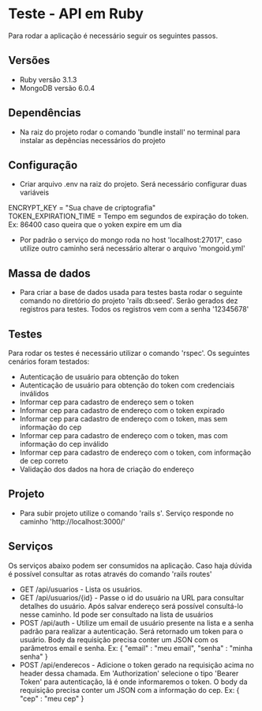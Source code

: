 # Teste - API em Ruby

Para rodar a aplicação é necessário seguir os seguintes passos.

## Versões

- Ruby versão 3.1.3
- MongoDB versão 6.0.4

## Dependências

- Na raiz do projeto rodar o comando 'bundle install' no terminal para instalar as depências necessários do projeto

## Configuração

- Criar arquivo .env na raiz do projeto. Será necessário configurar duas variáveis

ENCRYPT_KEY = "Sua chave de criptografia" <br>
TOKEN_EXPIRATION_TIME = Tempo em segundos de expiração do token. Ex: 86400 caso queira que o yoken expire em um dia

- Por padrão o serviço do mongo roda no host 'localhost:27017', caso utilize outro caminho será necessário alterar o arquivo 'mongoid.yml' 

## Massa de dados

- Para criar a base de dados usada para testes basta rodar o seguinte comando no diretório do projeto 'rails db:seed'. Serão gerados dez registros para testes. Todos os registros vem com a senha '12345678'

## Testes

Para rodar os testes é necessário utilizar o comando 'rspec'. Os seguintes cenários foram testados:

* Autenticação de usuário para obtenção do token
* Autenticação de usuário para obtenção do token com credenciais inválidos
* Informar cep para cadastro de endereço sem o token
* Informar cep para cadastro de endereço com o token expirado
* Informar cep para cadastro de endereço com o token, mas sem informação do cep
* Informar cep para cadastro de endereço com o token, mas com informação do cep inválido
* Informar cep para cadastro de endereço com o token, com informação de cep correto
* Validação dos dados na hora de criação do endereço 

## Projeto

- Para subir projeto utilize o comando 'rails s'. Serviço responde no caminho 'http://localhost:3000/'

## Serviços

Os serviços abaixo podem ser consumidos na aplicação. Caso haja dúvida é possível consultar as rotas através do comando 'rails routes'

* GET /api/usuarios - Lista os usuários. 
* GET /api/usuarios/{id} - Passe o id do usuário na URL para consultar detalhes do usuário. Após salvar endereço será possível consultá-lo nesse caminho. Id pode ser consultado na lista de usuários
* POST /api/auth - Utilize um email de usuário presente na lista e a senha padrão para realizar a autenticação. Será retornado um token para o usuário. Body da requisição precisa conter um JSON com os parâmetros email e senha. Ex: { "email" : "meu email", "senha" : "minha senha" }
* POST /api/enderecos - Adicione o token gerado na requisição acima no header dessa chamada. Em 'Authorization' selecione o tipo 'Bearer Token' para autenticação, lá é onde informaremos o token. O body da requisição precisa conter um JSON com a informação do cep. Ex: { "cep" : "meu cep" }
